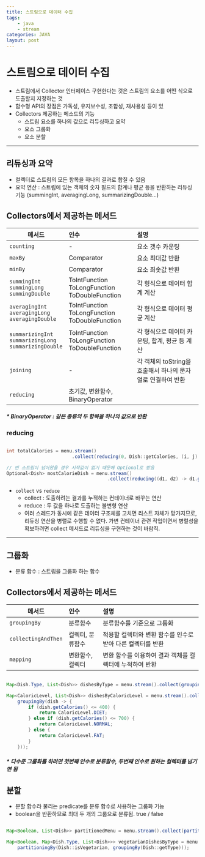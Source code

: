 ```yaml
---
title: 스트림으로 데이터 수집
tags: 
    - java
    - stream
categories: JAVA
layout: post
---
```


# 스트림으로 데이터 수집
- 스트림에서 Collector 인터페이스 구현한다는 것은 스트림의 요소를 어떤 식으로 도출할지 지정하는 것
- 함수형 API의 장점은 가독성, 유지보수성, 조합성, 재사용성 등이 있
- Collectors 제공하는 메소드의 기능
    - 스트림 요소를 하나의 값으로 리듀싱하고 요약
    - 요소 그룹화
    - 요소 분할

---

## 리듀싱과 요약
- 컬렉터로 스트림의 모든 항목을 하나의 결과로 합칠 수 있음
- 요약 연산 : 스트림에 있는 객체의 숫자 필드의 합계나 평균 등을 반환하는 리듀싱 기능 (summingInt, averagingLong, summarizingDouble...)

## Collectors에서 제공하는 메서드

메서드 | 인수 | 설명
---|:---|:---
`counting` | - | 요소 갯수 카운팅
`maxBy` | Comparator | 요소 최대값 반환
`minBy` | Comparator | 요소 최솟값 반환
`summingInt`<br/>`summingLong`<br/>`summingDouble` | ToIntFunction<br/>ToLongFunction<br/>ToDoubleFunction | 각 형식으로 데이터 합계 계산
`averagingInt`<br/>`averagingLong`<br/>`averagingDouble` | ToIntFunction<br/>ToLongFunction<br/>ToDoubleFunction | 각 형식으로 데이터 평균 계산
`summarizingInt`<br/>`summarizingLong`<br/>`summarizingDouble` | ToIntFunction<br/>ToLongFunction<br/>ToDoubleFunction | 각 형식으로 데이터 카운팅, 합계, 평균 등 계산
`joining` | - | 각 객체의 toString을 호출해서 하나의 문자열로 연결하여 반환
`reducing` | 초기값, 변환함수, BinaryOperator | 

##### * BinaryOperator : 같은 종류의 두 항목을 하나의 값으로 반환



### reducing

```java

int totalCalories = menu.stream()
                        .collect(reducing(0, Dish::getCalories, (i, j) -> i + j));

// 빈 스트림이 넘어왔을 경우 시작값이 없기 때문에 Optional로 받음
Optional<Dish> mostCalorieDish = menu.stream()
                                     .collect(reducing((d1, d2) -> d1.getCalories() > d2.getCalories() ? d1 : d2));

````

- `collect` vs `reduce`
    - collect : 도출하려는 결과를 누적하는 컨테이너로 바꾸는 연산
    - reduce : 두 값을 하나로 도출하는 불변형 연산
    - 여러 스레드가 동시에 같은 데이터 구조체를 고치면 리스트 자체가 망가지므로, 리듀싱 연산을 병렬로 수행할 수 없다.
      가변 컨테이너 관련 작업이면서 병렬성을 확보하려면 collect 메서드로 리듀싱을 구현하는 것이 바람직.

---

## 그룹화
- 분류 함수 : 스트림을 그룹화 하는 함수

## Collectors에서 제공하는 메서드

메서드 | 인수 | 설명
---|:---|:---
`groupingBy` | 분류함수 | 분류함수를 기준으로 그룹화
`collectingAndThen` | 컬렉터, 분류함수 | 적용할 컬렉터와 변환 함수를 인수로 받아 다른 컬렉터를 반환
`mapping` | 변환함수, 컬렉터 | 변환 함수를 이용하여 결과 객체를 컬렉터에 누적하여 반환


```java

Map<Dish.Type, List<Dish>> dishesByType = menu.stream().collect(groupingBy(Dish::getType));

Map<CaloricLevel, List<Dish>> dishesByCaloricLevel = menu.stream().collect(
    groupingBy(dish -> {
        if (dish.getCalories() <= 400) {
            return CaloricLevel.DIET;
        } else if (dish.getCalories() <= 700) {
            return CaloricLevel.NORMAL;
        } else {
            return CaloricLevel.FAT;
        }
    }));

```
##### * 다수준 그룹화를 하려면 첫번째 인수로 분류함수, 두번째 인수로 원하는 컬렉터를 넘기면 됨

## 분할
- 분할 함수라 불리는 predicate를 분류 함수로 사용하는 그룹화 기능
- boolean을 반환하므로 최대 두 개의 그룹으로 분류됨. true / false

```java

Map<Boolean, List<Dish>> partitionedMenu = menu.stream().collect(partitioningBy(Dish::isVegetarian));

Map<Boolean, Map<Dish.Type, List<Dish>>> vegetarianDishesByType = menu.stream().collect(
    partitioningBy(Dish::isVegetarian, groupingBy(Dish::getType)));

```
